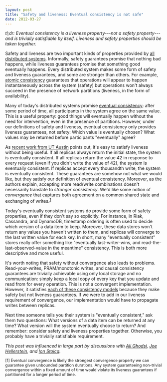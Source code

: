 ```yaml
---
layout: post
title: "Safety and liveness: Eventual consistency is not safe"
date: 2012-03-27
---
```


*tl;dr: Eventual consistency is a liveness property---not a safety property---and is trivially satisfiable by itself. Liveness and safety properties should be taken together.*

Safety and liveness are two important kinds of properties provided by [all distributed systems](http://pi1.informatik.uni-mannheim.de/filepool/teaching/dependablesystems-2007/PDS_20070306.pdf). Informally, safety guarantees promise that nothing bad happens, while liveness guarantees promise that something good eventually happens. Every distributed system makes some form of safety and liveness guarantees, and some are stronger than others. For example, [atomic consistency](http://en.wikipedia.org/wiki/Linearizability) guarantees that operations will appear to happen instantaneously across the system (safety) but operations won't always succeed in the presence of network partitions (liveness, in the form of availability).

Many of today's distributed systems promise [eventual consistency](http://en.wikipedia.org/wiki/Eventual_consistency): after some period of time, all participants in the system agree on the same value. This is a useful property: good things will eventually happen without the need for intervention, even in the presence of partitions. However, under our definitions of safety and liveness, eventual consistency only provides liveness guarantees, not safety: Which value is eventually chosen? What values may be returned before participants "eventually" agree?

As [recent work from UT Austin](http://www.cs.utexas.edu/users/princem/papers/cac-tr.pdf) points out, it's easy to satisfy liveness without being useful. If all replicas  always return the initial state, the system is eventually consistent. If all replicas return the value 42 in response to every request (even if you didn't write the value of 42), the system is eventually consistent. If replicas accept every thousandth write, the system is eventually consistent. These guarantees are somehow not what we would like, but they satisfy our definition of eventual consistency. Moreover, as the authors explain, accepting more read/write combinations doesn't necessarily translate to *stronger consistency*.  We'd like some notion of *convergence* that captures both agreement on a common shared state and exchanging of writes.<sup><a href="#strengthnote">1</a></sup>

Today's eventually consistent systems do provide some form of safety properties, even if they don't say so explicitly. For instance, in Riak, Cassandra, and DynamoDB, timestamp ordering is often used to decide which version of a data item to keep. Moreover, these data stores won't return any values you haven't written to them, and replicas will converge to the last written value for each key. In short, many "eventually consistent" stores really offer something like "eventually last-writer-wins, and read-the-last-observed-value in the meantime" consistency. This is both more descriptive and more useful.

It's worth noting that safety without convergence also leads to problems. Read-your-writes, PRAM/monotonic writes, and causal consistency guarantees are trivially achievable using only local storage and no communication: simply keep a local copy of every key that you update and read from for every operation. This is not a convergent implementation. However, it satisfies [each of these consistency models](http://www.allthingsdistributed.com/2008/12/eventually_consistent.html) because they make safety but not liveness guarantees. If we were to add in our liveness requirement of convergence, our implementation would have to propagate writes between replicas.

Next time someone tells you their system is "eventually consistent," ask them two questions: What versions of a data item can be returned at any time? What version will the system eventually choose to return? And remember: consider safety and liveness properties together. Otherwise, you probably have a trivially satisfiable requirement.

*This post was influenced in large part by discussions with [Ali Ghodsi](http://www.sics.se/~ali/), [Joe Hellerstein](http://db.cs.berkeley.edu/jmh/), and [Ion Stoica](http://www.cs.berkeley.edu/~istoica/).*

<div id="strengthnote" style="font-size:90%">[1] Eventual convergence is likely the strongest convergence property we can guarantee given unbounded partition durations. Any system guaranteeing non-trivial convergence within a fixed amount of time would violate its liveness guarantees if partitioned for a longer period of time.</div>